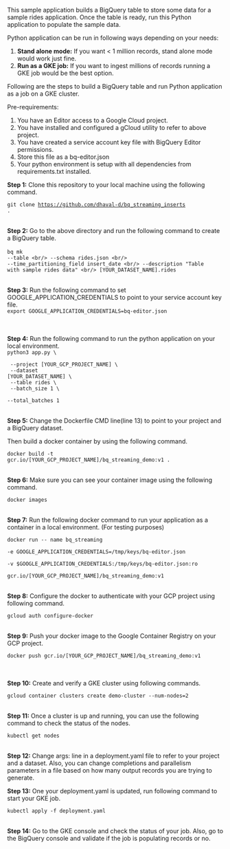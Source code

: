 This sample application builds a BigQuery table to store some data for a sample rides application.
Once the table is ready, run this Python application to populate the sample data.

Python application can be run in following ways depending on your needs:

1. **Stand alone mode:** If you want < 1 million records, stand alone mode would work just fine.
2. **Run as a GKE job:** If you want to ingest millions of records running a GKE job would be the best option.
 
Following are the steps to build a BigQuery table and run Python application as a job on a GKE cluster.

Pre-requirements:
1. You have an Editor access to a Google Cloud project.
2. You have installed and configured a gCloud utility to refer to above project.
3. You have created a service account key file with BigQuery Editor permissions.
4. Store this file as a bq-editor.json 
5. Your python environment is setup with all dependencies from requirements.txt installed.

**Step 1:**
Clone this repository to your local machine using the following command.

<code>git clone https://github.com/dhaval-d/bq_streaming_inserts .
</code>
<br />
<br />

**Step 2:** 
Go to the above directory and run the following command to create a BigQuery table.
<br />
<br />
<code>bq mk --table \<br/>
--schema rides.json \<br/>
--time_partitioning_field insert_date \<br/>
--description "Table with sample rides data" \<br/>
[YOUR_DATASET_NAME].rides
</code>
<br />
<br />

**Step 3:**
Run the following command to set GOOGLE_APPLICATION_CREDENTIALS to point to your service account key file.
<br />
<code>export GOOGLE_APPLICATION_CREDENTIALS=bq-editor.json
</code>
<br />
<br />

**Step 4:**
Run the following command to run the python application on your local environment.
<br />
<code>python3 app.py \\ <br/>
 --project [YOUR_GCP_PROJECT_NAME] \\ <br/>
 --dataset [YOUR_DATASET_NAME] \\ <br/>
 --table rides \\ <br/>
 --batch_size 1 \\ <br/>
 --total_batches 1
</code>
<br />
<br />

**Step 5:** 
Change the Dockerfile CMD line(line 13) to point to your project and a BigQuery dataset.

Then build a docker container by using the following command. 

<code>docker build -t gcr.io/[YOUR_GCP_PROJECT_NAME]/bq_streaming_demo:v1 .
</code>
<br />
<br />

**Step 6:** 
Make sure you can see your container image using the following command.

<code>docker images
</code>
<br />
<br />

**Step 7:** 
Run the following docker command to run your application as a container in a local environment.
(For testing purposes)

<code>docker run -- name bq_streaming \
-e GOOGLE_APPLICATION_CREDENTIALS=/tmp/keys/bq-editor.json \
-v $GOOGLE_APPLICATION_CREDENTIALS:/tmp/keys/bq-editor.json:ro \
gcr.io/[YOUR_GCP_PROJECT_NAME]/bq_streaming_demo:v1
</code>
<br />
<br />

**Step 8:** 
Configure the docker to authenticate with your GCP project using following command.

<code>gcloud auth configure-docker
</code>
<br />
<br />

**Step 9:**
Push your docker image to the Google Container Registry on your GCP project.

<code>docker push gcr.io/[YOUR_GCP_PROJECT_NAME]/bq_streaming_demo:v1
</code>
<br />
<br />

**Step 10:**
Create and verify a GKE cluster using following commands.

<code>gcloud container clusters create demo-cluster --num-nodes=2
</code><br/>

**Step 11:**
Once a cluster is up and running, you can use the following command to check the status of the nodes.

<code>kubectl get nodes
</code>
<br />
<br />

**Step 12:**
Change args: line in a deployment.yaml file to refer to your project and a dataset. Also, you can change completions 
and parallelism parameters in a file based on how many output records you are trying to generate.
 

**Step 13:**
One your deployment.yaml is updated, run following command to start your GKE job.

<code>kubectl apply -f deployment.yaml
</code> 
<br />
<br />

**Step 14:**
Go to the GKE console and check the status of your job. Also, go to the BigQuery console and validate if the job is 
populating records or no.